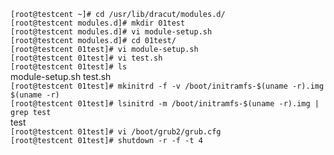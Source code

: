 `[root@testcent ~]# cd /usr/lib/dracut/modules.d/`  
`[root@testcent modules.d]# mkdir 01test`  
`[root@testcent modules.d]# vi module-setup.sh`  
`[root@testcent modules.d]# cd 01test/`  
`[root@testcent 01test]# vi module-setup.sh`  
`[root@testcent 01test]# vi test.sh`  
`[root@testcent 01test]# ls`  
module-setup.sh  test.sh  
`[root@testcent 01test]# mkinitrd -f -v /boot/initramfs-$(uname -r).img $(uname -r)`  
`[root@testcent 01test]# lsinitrd -m /boot/initramfs-$(uname -r).img | grep test`  
test  
`[root@testcent 01test]# vi /boot/grub2/grub.cfg`  
`[root@testcent 01test]# shutdown -r -f -t 4`  
